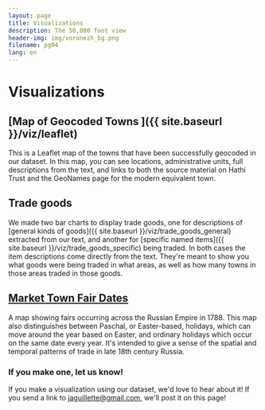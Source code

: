 ```yaml
---
layout: page
title: Visualizations
description: The 50,000 foot view
header-img: img/voronezh_bg.png
filename: pg04
lang: en
---
```

Visualizations
===============

[Map of Geocoded Towns <i class="fa fa-external-link" style="font-size:16px"></i>]({{ site.baseurl }}/viz/leaflet)
-----------------------
This is a Leaflet map of the towns that have been successfully geocoded in our dataset. In this map, you can see locations, administrative units, full descriptions from the text, and links to both the source material on Hathi Trust and the GeoNames page for the modern equivalent town.


Trade goods
-----------
We made two bar charts to display trade goods, one for descriptions of [general kinds of goods]({{ site.baseurl }}/viz/trade_goods_general) extracted from our text, and another for [specific named items]({{ site.baseurl }}/viz/trade_goods_specific) being traded. In both cases the item descriptions come directly from the text. They're meant to show you what goods were being traded in what areas, as well as how many towns in those areas traded in those goods.

[Market Town Fair Dates <i class="fa fa-external-link" style="font-size:16px"></i>](https://jaguillette.cartodb.com/viz/1c6e86b0-ab16-11e4-81da-0e4fddd5de28/public_map)
-----------------------------
A map showing fairs occurring across the Russian Empire in 1788. This map also distinguishes between Paschal, or Easter-based, holidays, which can move around the year based on Easter, and ordinary holidays which occur on the same date every year. It's intended to give a sense of the spatial and temporal patterns of trade in late 18th century Russia.

### If you make one, let us know!
If you make a visualization using our dataset, we'd love to hear about it! If you send a link to <jaguillette@gmail.com>, we'll post it on this page!


